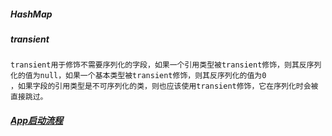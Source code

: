 ##### HashMap

##### transient

```
transient用于修饰不需要序列化的字段，如果一个引用类型被transient修饰，则其反序列化的值为null，如果一个基本类型被transient修饰，则其反序列化的值为0
，如果字段的引用类型是不可序列化的类，则也应该使用transient修饰，它在序列化时会被直接跳过。
```

##### [App启动流程](https://juejin.cn/post/6844904116561379341#heading-8)
